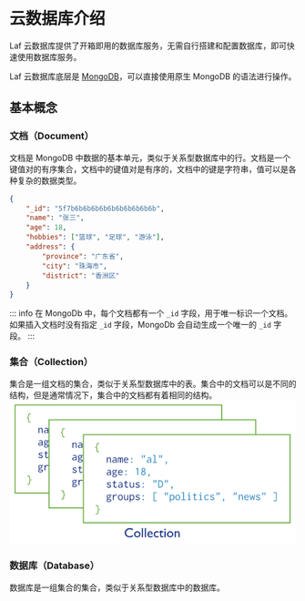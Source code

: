 
# 云数据库介绍

Laf 云数据库提供了开箱即用的数据库服务，无需自行搭建和配置数据库，即可快速使用数据库服务。

Laf 云数据库底层是 [MongoDB](https://www.mongodb.com/)，可以直接使用原生 MongoDB 的语法进行操作。


## 基本概念

### 文档（Document）

文档是 MongoDB 中数据的基本单元，类似于关系型数据库中的行。文档是一个键值对的有序集合，文档中的键值对是有序的，文档中的键是字符串，值可以是各种复杂的数据类型。

```json
{
    "_id": "5f7b6b6b6b6b6b6b6b6b6b6b",
    "name": "张三",
    "age": 18,
    "hobbies": ["篮球", "足球", "游泳"],
    "address": {
        "province": "广东省",
        "city": "珠海市",
        "district": "香洲区"
    }
}
```
::: info
在 MongoDb 中，每个文档都有一个 `_id` 字段，用于唯一标识一个文档。如果插入文档时没有指定 `_id` 字段，MongoDb 会自动生成一个唯一的 `_id` 字段。
:::

### 集合（Collection）

集合是一组文档的集合，类似于关系型数据库中的表。集合中的文档可以是不同的结构，但是通常情况下，集合中的文档都有着相同的结构。
![MongoDb Collection](collection.png)

### 数据库（Database）

数据库是一组集合的集合，类似于关系型数据库中的数据库。

